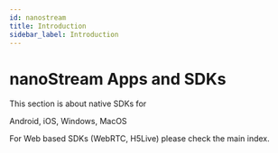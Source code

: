 ```yaml
---
id: nanostream
title: Introduction
sidebar_label: Introduction
---
```


# nanoStream Apps and SDKs

This section is about native SDKs for 

Android, iOS, Windows, MacOS

For Web based SDKs (WebRTC, H5Live) please check the main index.

